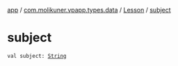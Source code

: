 [app](../../index.md) / [com.molikuner.vpapp.types.data](../index.md) / [Lesson](index.md) / [subject](./subject.md)

# subject

`val subject: `[`String`](https://kotlinlang.org/api/latest/jvm/stdlib/kotlin/-string/index.html)